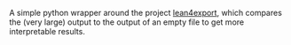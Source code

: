A simple python wrapper around the project [lean4export](https://github.com/leanprover/lean4export), which compares the (very large) output to the output of an empty file to get more interpretable results.